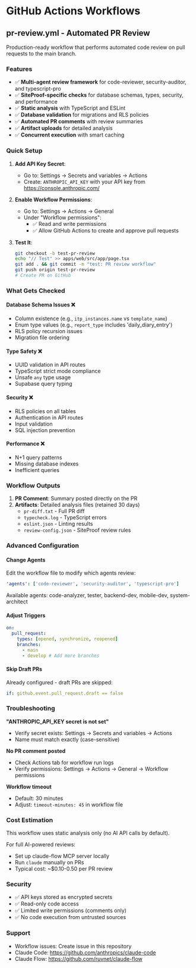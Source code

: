 # GitHub Actions Workflows

## pr-review.yml - Automated PR Review

Production-ready workflow that performs automated code review on pull requests to the main branch.

### Features

- ✅ **Multi-agent review framework** for code-reviewer, security-auditor, and typescript-pro
- ✅ **SiteProof-specific checks** for database schemas, types, security, and performance
- ✅ **Static analysis** with TypeScript and ESLint
- ✅ **Database validation** for migrations and RLS policies
- ✅ **Automated PR comments** with review summaries
- ✅ **Artifact uploads** for detailed analysis
- ✅ **Concurrent execution** with smart caching

### Quick Setup

1. **Add API Key Secret**:
   - Go to: Settings → Secrets and variables → Actions
   - Create: `ANTHROPIC_API_KEY` with your API key from https://console.anthropic.com/

2. **Enable Workflow Permissions**:
   - Go to: Settings → Actions → General
   - Under "Workflow permissions":
     - ✅ Read and write permissions
     - ✅ Allow GitHub Actions to create and approve pull requests

3. **Test It**:
   ```bash
   git checkout -b test-pr-review
   echo "// Test" >> apps/web/src/app/page.tsx
   git add . && git commit -m "test: PR review workflow"
   git push origin test-pr-review
   # Create PR on GitHub
   ```

### What Gets Checked

#### Database Schema Issues ❌

- Column existence (e.g., `itp_instances.name` vs `template_name`)
- Enum type values (e.g., `report_type` includes 'daily_diary_entry')
- RLS policy recursion issues
- Migration file ordering

#### Type Safety ❌

- UUID validation in API routes
- TypeScript strict mode compliance
- Unsafe `any` type usage
- Supabase query typing

#### Security ❌

- RLS policies on all tables
- Authentication in API routes
- Input validation
- SQL injection prevention

#### Performance ❌

- N+1 query patterns
- Missing database indexes
- Inefficient queries

### Workflow Outputs

1. **PR Comment**: Summary posted directly on the PR
2. **Artifacts**: Detailed analysis files (retained 30 days)
   - `pr-diff.txt` - Full PR diff
   - `typecheck.log` - TypeScript errors
   - `eslint.json` - Linting results
   - `review-config.json` - SiteProof review rules

### Advanced Configuration

#### Change Agents

Edit the workflow file to modify which agents review:

```yaml
'agents': ['code-reviewer', 'security-auditor', 'typescript-pro']
```

Available agents: code-analyzer, tester, backend-dev, mobile-dev, system-architect

#### Adjust Triggers

```yaml
on:
  pull_request:
    types: [opened, synchronize, reopened]
    branches:
      - main
      - develop # Add more branches
```

#### Skip Draft PRs

Already configured - draft PRs are skipped:

```yaml
if: github.event.pull_request.draft == false
```

### Troubleshooting

**"ANTHROPIC_API_KEY secret is not set"**

- Verify secret exists: Settings → Secrets and variables → Actions
- Name must match exactly (case-sensitive)

**No PR comment posted**

- Check Actions tab for workflow run logs
- Verify permissions: Settings → Actions → General → Workflow permissions

**Workflow timeout**

- Default: 30 minutes
- Adjust: `timeout-minutes: 45` in workflow file

### Cost Estimation

This workflow uses static analysis only (no AI API calls by default).

For full AI-powered reviews:

- Set up claude-flow MCP server locally
- Run `claude` manually on PRs
- Typical cost: ~$0.10-0.50 per PR review

### Security

- ✅ API keys stored as encrypted secrets
- ✅ Read-only code access
- ✅ Limited write permissions (comments only)
- ✅ No code execution from untrusted sources

### Support

- Workflow issues: Create issue in this repository
- Claude Code: https://github.com/anthropics/claude-code
- Claude Flow: https://github.com/ruvnet/claude-flow
